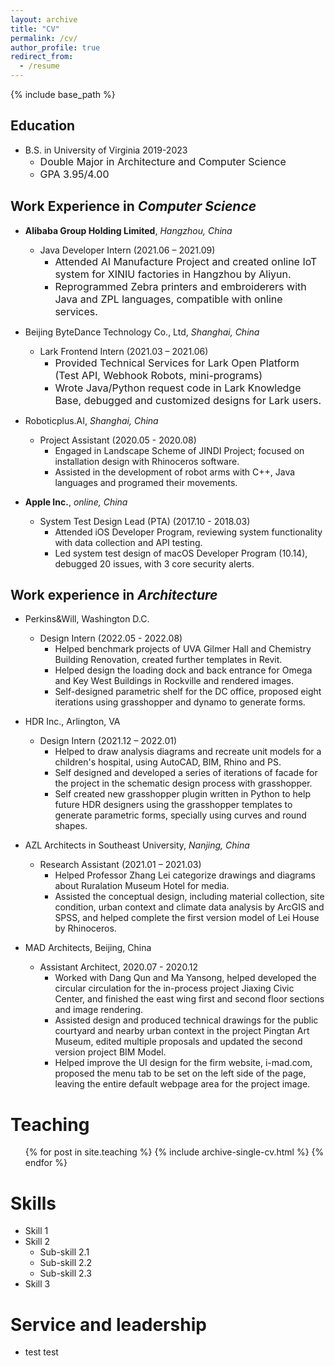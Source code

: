 ```yaml
---
layout: archive
title: "CV"
permalink: /cv/
author_profile: true
redirect_from:
  - /resume
---
```


{% include base_path %}

Education
---
* B.S. in University of Virginia 2019-2023
  * <font size = 3>Double Major in Architecture and Computer Science</font>
  * <font size = 3>GPA 3.95/4.00</font> 

Work Experience in *Computer Science*
---
* **Alibaba Group Holding Limited**, *Hangzhou, China* 
  * Java Developer Intern (2021.06 – 2021.09)
    * <font size = 3>Attended AI Manufacture Project and created online IoT system for XINIU factories in Hangzhou by Aliyun.</font> 
    * <font size = 3>Reprogrammed Zebra printers and embroiderers with Java and ZPL languages, compatible with online services.</font>

* Beijing ByteDance Technology Co., Ltd, *Shanghai, China* 
  * Lark Frontend Intern (2021.03 – 2021.06)
    * <font size = 3>Provided Technical Services for Lark Open Platform (Test API, Webhook Robots, mini-programs)</font> 
    * <font size = 3>Wrote Java/Python request code in Lark Knowledge Base, debugged and customized designs for Lark users.</font> 

* Roboticplus.AI, *Shanghai, China* 
  * Project Assistant (2020.05 - 2020.08)
    * Engaged in Landscape Scheme of JINDI Project; focused on installation design with Rhinoceros software.
    * Assisted in the development of robot arms with C++, Java languages and programed their movements.

* **Apple Inc.**, *online, China*
  * System Test Design Lead (PTA) (2017.10 - 2018.03)
    * Attended iOS Developer Program, reviewing system functionality with data collection and API testing.
    * Led system test design of macOS Developer Program (10.14), debugged 20 issues, with 3 core security alerts.


Work experience in *Architecture*
---
* Perkins&Will, Washington D.C.
  * Design Intern (2022.05 - 2022.08)
    * Helped benchmark projects of UVA Gilmer Hall and Chemistry Building Renovation, created further templates in Revit.
    * Helped design the loading dock and back entrance for Omega and Key West Buildings in Rockville and rendered images.
    * Self-designed parametric shelf for the DC office, proposed eight iterations using grasshopper and dynamo to generate forms.

* HDR Inc., Arlington, VA 
  * Design Intern (2021.12 – 2022.01)
    * Helped to draw analysis diagrams and recreate unit models for a children's hospital, using AutoCAD, BIM, Rhino and PS.
    * Self designed and developed a series of iterations of facade for the project in the schematic design process with grasshopper.
    * Self created new grasshopper plugin written in Python to help future HDR designers using the grasshopper templates to generate parametric forms, specially using curves and round shapes.

* AZL Architects in Southeast University, *Nanjing, China*
  * Research Assistant (2021.01 – 2021.03)
    * Helped Professor Zhang Lei categorize drawings and diagrams about Ruralation Museum Hotel for media.                                                                                                                  
    * Assisted the conceptual design, including material collection, site condition, urban context and climate data analysis by ArcGIS and SPSS, and helped complete the first version model of Lei House by Rhinoceros.

* MAD Architects, Beijing, China
  * Assistant Architect, 2020.07 - 2020.12
    * Worked with Dang Qun and Ma Yansong, helped developed the circular circulation for the in-process project Jiaxing Civic Center, and finished the east wing first and second floor sections and image rendering.
    * Assisted design and produced technical drawings for the public courtyard and nearby urban context in the project Pingtan Art Museum, edited multiple proposals and updated the second version project BIM Model.
    * Helped improve the UI design for the firm website, i-mad.com, proposed the menu tab to be set on the left side of the page, leaving the entire default webpage area for the project image.



Teaching
======
  <ul>{% for post in site.teaching %}
    {% include archive-single-cv.html %}
  {% endfor %}</ul>
  
 
Skills
======
* Skill 1
* Skill 2
  * Sub-skill 2.1
  * Sub-skill 2.2
  * Sub-skill 2.3
* Skill 3
  
  

  
Service and leadership
======
* test test
